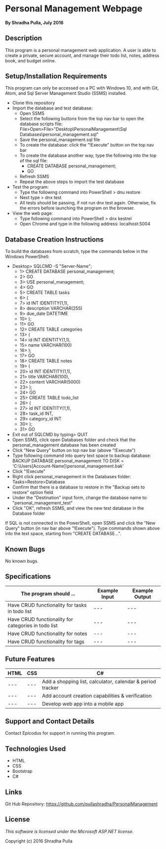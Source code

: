 # Personal Management Webpage

#### By Shradha Pulla, July 2016

## Description

This program is a personal management web application. A user is able to create a private, secure account, and manage their todo list, notes, address book, and budget online.

## Setup/Installation Requirements

This program can only be accessed on a PC with Windows 10, and with Git, Atom, and Sql Server Management Studio (SSMS) installed.

* Clone this repository
* Import the database and test database:
  * Open SSMS
  * Select the following buttons from the top nav bar to open the database scripts file: File>Open>File>"Desktop\PersonalManagement\Sql Databases\personal_management.sql"
  * Save the personal_management.sql file
  * To create the database: click the "!Execute" button on the top nav bar
  * To create the database another way, type the following into the top of the sql file:
    * CREATE DATABASE personal_management;
    * GO
  * Refresh SSMS
  * Repeat the above steps to import the test database
* Test the program:
  * Type the following command into PowerShell > dnu restore
  * Next type > dnx test
  * All tests should be passing, if not run dnx test again. Otherwise, fix the errors before launching the program on the browser.
* View the web page:
  * Type following command into PowerShell > dnx kestrel
  * Open Chrome and type in the following address: localhost:5004

## Database Creation Instructions

To build the databases from scratch, type the commands below in the Windows PowerShell:
  * Desktop> SQLCMD -S "Server-Name";
    * 1> CREATE DATABASE personal_management;
    * 2> GO
    * 3> USE personal_management;
    * 4> GO
    * 5> CREATE TABLE tasks
    * 6> (
    * 7> id INT IDENTITY(1,1),
    * 8> description VARCHAR(255)
    * 9> due_date DATETIME
    * 10> );
    * 11> GO
    * 12> CREATE TABLE categories
    * 13> (
    * 14> id INT IDENTITY(1,1),
    * 15> name VARCHAR(100)
    * 16> );
    * 17> GO
    * 18> CREATE TABLE notes
    * 19> (
    * 20> id INT IDENTITY(1,1),
    * 21> title VARCHAR(100),
    * 22> content VARCHAR(5000)
    * 23> );
    * 24> GO
    * 25> CREATE TABLE todo_list
    * 26> (
    * 27> id INT IDENTITY(1,1),
    * 28> task_id INT,
    * 29> category_id INT
    * 30> );
    * 31> GO
  * Exit out of SQLCMD by typing> QUIT
  * Open SSMS, click open Databases folder and check that the personal_management database has been created
  * Click "New Query" button on top nav bar (above "!Execute")
  * Type following command into query text space to backup database: BACKUP DATABASE personal_management TO DISK = 'C:\Users\[Account-Name]\personal_management.bak'
  * Click "!Execute"
  * Right click personal_management in the Databases folder: Tasks>Restore>Database
  * Confirm that there is a database to restore in the "Backup sets to restore" option field
  * Under the "Destination" input form, change the database name to: "personal_management_test"
  * Click "OK", refresh SSMS, and view the new test database in the Database folder

If SQL is not connected in the PowerShell, open SSMS and click the "New Query" button (in nav bar above "!Execute"). Type commands shown above into the text space, starting from "CREATE DATABASE...".

## Known Bugs

No known bugs.

## Specifications

The program should ... | Example Input | Example Output
----- | ----- | -----
Have CRUD functionality for tasks in todo list | --- | ---
Have CRUD functionality for categories in todo list | --- | ---
Have CRUD functionality for notes | --- | ---
Have CRUD functionality for tags | --- | ---

## Future Features

HTML | CSS | C#
----- | ----- | -----
--- | --- | Add a shopping list, calculator, calendar & period tracker
--- | --- | Add account creation capabilities & verification
--- | --- | Develop web app into a mobile app

## Support and Contact Details

Contact Epicodus for support in running this program.

## Technologies Used

* HTML
* CSS
* Bootstrap
* C#

## Links

Git Hub Repository: https://github.com/pullashradha/PersonalManagement

## License

*This software is licensed under the Microsoft ASP.NET license.*

Copyright (c) 2016 Shradha Pulla
